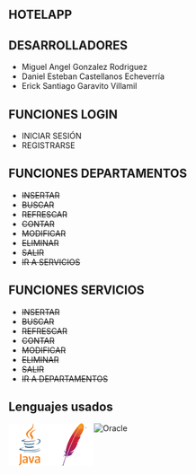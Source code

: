 ## HOTELAPP

## DESARROLLADORES
- Miguel Angel Gonzalez Rodriguez
- Daniel Esteban Castellanos Echeverría
- Erick Santiago Garavito Villamil


## FUNCIONES LOGIN
- INICIAR SESIÓN
- REGISTRARSE

## FUNCIONES DEPARTAMENTOS
- ~~INSERTAR~~
- ~~BUSCAR~~
- ~~REFRESCAR~~ 
- ~~CONTAR~~
- ~~MODIFICAR~~
- ~~ELIMINAR~~
- ~~SALIR~~
- ~~IR A SERVICIOS~~

## FUNCIONES SERVICIOS
- ~~INSERTAR~~
- ~~BUSCAR~~
- ~~REFRESCAR~~ 
- ~~CONTAR~~
- ~~MODIFICAR~~
- ~~ELIMINAR~~
- ~~SALIR~~
- ~~IR A DEPARTAMENTOS~~

## Lenguajes usados
<img align="left" alt="Java" width="76px" src="https://raw.githubusercontent.com/github/explore/80688e429a7d4ef2fca1e82350fe8e3517d3494d/topics/java/java.png" />
<img align="left" alt="Maven" width="76px" src="https://raw.githubusercontent.com/github/explore/80688e429a7d4ef2fca1e82350fe8e3517d3494d/topics/maven/maven.png" />
<img align="left" alt="Oracle" width="76px" src="https://logodownload.org/wp-content/uploads/2014/04/oracle-logo-18.png" />
